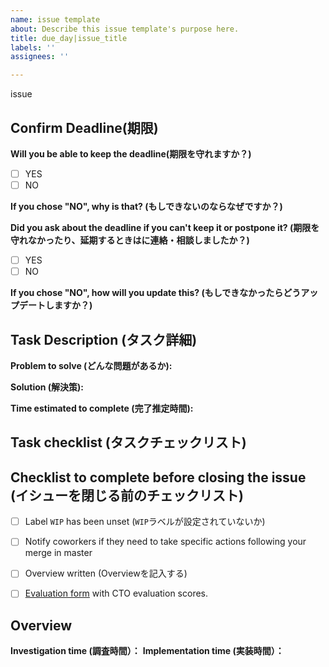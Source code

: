 ```yaml
---
name: issue template
about: Describe this issue template's purpose here.
title: due_day|issue_title
labels: ''
assignees: ''

---
```


issue
<!--
注意：下記のリストをいつも尊重して下さい
## Checklist when creating the issue

- [ ] Labels added ("Labels"を追加)
- [ ] Projects added ("Projects"を追加)
- [ ] Milestone added ("Milestone"を追加)
- [ ] Assignees added ("Assignees"を追加)
- [ ] Task description is written (タスクの詳細を追加)
- [ ] Task checklist is written (タスクのチェックリストを作成)
- [ ] Time estimation added (推定時間を追加)
- [ ] Label `WIP` has been added when starting to work on this task (タスクを始める時に`WIP`ラベルを追加)
-->

## Confirm Deadline(期限)

**Will you be able to keep the deadline(期限を守れますか？)**

- [ ] YES
- [ ] NO

**If you chose "NO", why is that? (もしできないのならなぜですか？)**

**Did you ask  about the deadline if you can't keep it or postpone it? (期限を守れなかったり、延期するときはに連絡・相談しましたか？)**

- [ ] YES
- [ ] NO

**If you chose "NO", how will you update this? (もしできなかったらどうアップデートしますか？)**


## Task Description (タスク詳細)

**Problem to solve (どんな問題があるか):**

**Solution (解決策):**

**Time estimated to complete (完了推定時間):**


## Task checklist (タスクチェックリスト)

<!--
##For example
##Each description
- [ ] Investigate flows
- [ ] Fix wagtail_hooks.py
- [ ] …
-->

## Checklist to complete before closing the issue (イシューを閉じる前のチェックリスト)
<!-- Only complete tasks that are necessary -->

- [ ] Label `WIP` has been unset (`WIP`ラベルが設定されていないか)
- [ ] Notify coworkers if they need to take specific actions following your
  merge in master
- [ ] Overview written (Overviewを記入する)
- [ ] [Evaluation form](https://goo.gl/forms/J3Dc4pMKPefURskw1) with
  CTO evaluation scores.


## Overview
<!--
Was the initial solution correct? Did unexpected issues occur during the
implementation? Report whatever sounds important.
(解決策は正しいですか？ 予期しない問題が発生しましたか？ 重要な報告を描いてください。)

Write an overview here
-->


**Investigation time (調査時間）：**
**Implementation time (実装時間）：**
